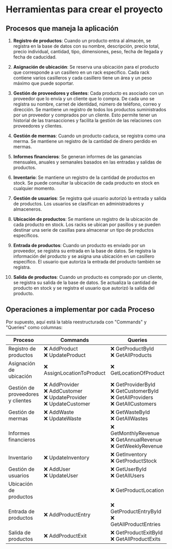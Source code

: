 # Herramientas para crear el proyecto


## Procesos que maneja la aplicación

1. **Registro de productos**: Cuando un producto entra al almacén, se registra en la base de datos con su nombre, descripción, precio total, precio individual, cantidad, tipo, dimensiones, peso, fecha de llegada y fecha de caducidad.

2. **Asignación de ubicación**: Se reserva una ubicación para el producto que corresponde a un casillero en un rack específico. Cada rack contiene varios casilleros y cada casillero tiene un área y un peso máximo que puede soportar.

3. **Gestión de proveedores y clientes**: Cada producto es asociado con un proveedor que lo envía y un cliente que lo compra. De cada uno se registra su nombre, carnet de identidad, número de teléfono, correo y dirección. Se mantiene un registro de todos los productos suministrados por un proveedor y comprados por un cliente. Esto permite tener un historial de las transacciones y facilita la gestión de las relaciones con proveedores y clientes.

4. **Gestión de mermas**: Cuando un producto caduca, se registra como una merma. Se mantiene un registro de la cantidad de dinero perdido en mermas.

5. **Informes financieros**: Se generan informes de las ganancias mensuales, anuales y semanales basados en las entradas y salidas de productos.

6. **Inventario**: Se mantiene un registro de la cantidad de productos en stock. Se puede consultar la ubicación de cada producto en stock en cualquier momento.

7. **Gestión de usuarios**: Se registra qué usuario autorizó la entrada y salida de productos. Los usuarios se clasifican en administradores y almaceneros.

8. **Ubicación de productos**: Se mantiene un registro de la ubicación de cada producto en stock. Los racks se ubican por pasillos y se pueden destinar una serie de casillas para almacenar un tipo de productos específicos.

9. **Entrada de productos**: Cuando un producto es enviado por un proveedor, se registra su entrada en la base de datos. Se registra la información del producto y se asigna una ubicación en un casillero específico. El usuario que autoriza la entrada del producto también se registra.

10. **Salida de productos**: Cuando un producto es comprado por un cliente, se registra su salida de la base de datos. Se actualiza la cantidad de producto en stock y se registra el usuario que autorizó la salida del producto.

## Operaciones a implementar por cada Proceso
Por supuesto, aquí está la tabla reestructurada con "Commands" y "Queries" como columnas:

| Proceso | Commands | Queries |
|---|---|---|
| Registro de productos | ❌ AddProduct <br> ❌ UpdateProduct | ❌ GetProductById <br> ❌ GetAllProducts |
| Asignación de ubicación | ❌ AssignLocationToProduct | ❌ GetLocationOfProduct |
| Gestión de proveedores y clientes | ❌ AddProvider <br> ❌ AddCustomer <br> ❌ UpdateProvider <br> ❌ UpdateCustomer | ❌ GetProviderById <br> ❌ GetCustomerById <br> ❌ GetAllProviders <br> ❌ GetAllCustomers |
| Gestión de mermas | ❌ AddWaste <br> ❌ UpdateWaste | ❌ GetWasteById <br> ❌ GetAllWastes |
| Informes financieros | | ❌ GetMonthlyRevenue <br> ❌ GetAnnualRevenue <br> ❌ GetWeeklyRevenue |
| Inventario | ❌ UpdateInventory | ❌ GetInventory <br> ❌ GetProductStock |
| Gestión de usuarios | ❌ AddUser <br> ❌ UpdateUser | ❌ GetUserById <br> ❌ GetAllUsers |
| Ubicación de productos | | ❌ GetProductLocation |
| Entrada de productos | ❌ AddProductEntry | ❌ GetProductEntryById <br> ❌ GetAllProductEntries |
| Salida de productos | ❌ AddProductExit | ❌ GetProductExitById <br> ❌ GetAllProductExits |
